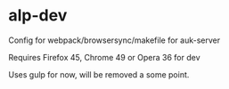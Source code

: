 # alp-dev

Config for webpack/browsersync/makefile for auk-server

Requires Firefox 45, Chrome 49 or Opera 36 for dev

Uses gulp for now, will be removed a some point.
